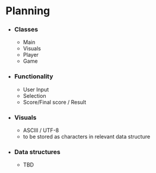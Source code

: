 # Planning

- ### Classes
  - Main
  - Visuals
  - Player
  - Game
- ### Functionality
  - User Input
  - Selection
  - Score/Final score / Result
- ### Visuals
  - ASCIII / UTF-8
  - to be stored as characters in relevant data structure
- ### Data structures
  - TBD